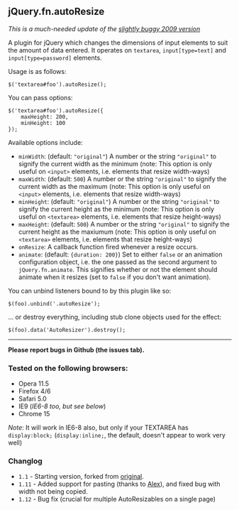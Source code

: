 ## jQuery.fn.autoResize

*This is a much-needed update of the [slightly buggy 2009 version](http://james.padolsey.com/javascript/jquery-plugin-autoresize/)*

A plugin for jQuery which changes the dimensions of input elements to suit the amount of data entered. It operates on `textarea`, `input[type=text]` and `input[type=password]` elements.

Usage is as follows:

	$('textarea#foo').autoResize();

You can pass options:

	$('textarea#foo').autoResize({
		maxHeight: 200,
		minHeight: 100
	});

Available options include:

 * `minWidth`: (default: `"original"`) A number or the string `"original"` to signify the current width as the minimum (note: This option is only useful on `<input>` elements, i.e. elements that resize width-ways)
 * `maxWidth`: (default: `500`) A number or the string `"original"` to signify the current width as the maximum (note: This option is only useful on `<input>` elements, i.e. elements that resize width-ways)
 * `minHeight`: (default: `"original"`) A number or the string `"original"` to signify the current height as the minimum (note: This option is only useful on `<textarea>` elements, i.e. elements that resize height-ways)
 * `maxHeight`: (default: `500`) A number or the string `"original"` to signify the current height as the maxiumum (note: This option is only useful on `<textarea>` elements, i.e. elements that resize height-ways)
 * `onResize`: A callback function fired whenever a resize occurs.
 * `animate`: (default: `{duration: 200}`) Set to either `false` or an animation configuration object, i.e. the one passed as the second argument to `jQuery.fn.animate`. This signifies whether or not the element should animate when it resizes (set to `false` if you don't want animation).

 You can unbind listeners bound to by this plugin like so:

 	$(foo).unbind('.autoResize');

... or destroy everything, including stub clone objects used for the effect:

	$(foo).data('AutoResizer').destroy();

---

**Please report bugs in Github (the issues tab).**

### Tested on the following browsers:

 * Opera 11.5
 * Firefox 4/6
 * Safari 5.0
 * IE9 (*IE6-8 too, but see below*)
 * Chrome 15

*Note*: It will work in IE6-8 also, but only if your TEXTAREA has `display:block;` (`display:inline;`, the default, doesn't appear to work very well)

### Changlog

 * `1.1` - Starting version, forked from [original](http://james.padolsey.com/demos/plugins/jQuery/autoresize.jquery.js).
 * `1.11` - Added support for pasting (thanks to [Alex](https://github.com/jamespadolsey/jQuery.fn.autoResize/pull/2)), and fixed bug with width not being copied.
 * `1.12` - Bug fix (crucial for multiple AutoResizables on a single page)
